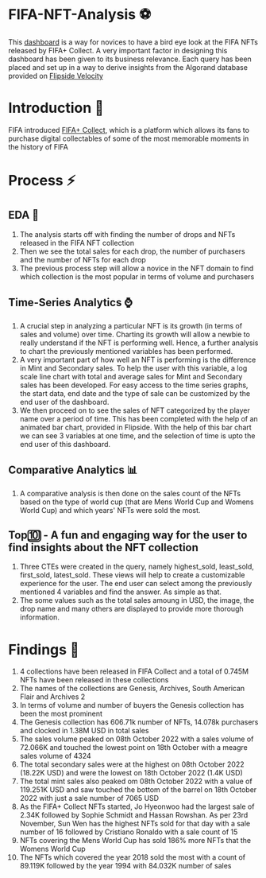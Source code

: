 # FIFA-NFT-Analysis ⚽
This [dashboard](https://app.flipsidecrypto.com/dashboard/fifa-nft-analysis-g5Lqha) is a way for novices to have a bird eye look at the FIFA NFTs released by FIFA+ Collect. A very important factor in designing this dashboard has been given to its business relevance. Each query has been placed and set up in a way to derive insights from the Algorand database provided on [Flipside Velocity](https://app.flipsidecrypto.com/velocity)

# Introduction 🚀
FIFA introduced [FIFA+ Collect](https://collect.fifa.com/), which is a platform which allows its fans to purchase digital collectables of some of the most memorable moments in the history of FIFA

# Process ⚡

## EDA 🔎
1. The analysis starts off with finding the number of drops and NFTs released in the FIFA NFT collection
2. Then we see the total sales for each drop, the number of purchasers and the number of NFTs for each drop
3. The previous process step will allow a novice in the NFT domain to find which collection is the most popular in terms of volume and purchasers

## Time-Series Analytics ⌚
1. A crucial step in analyzing a particular NFT is its growth (in terms of sales and volume) over time. Charting its growth will allow a newbie to really understand if the NFT is performing well. Hence, a further analysis to chart the previously mentioned variables has been performed.
2. A very important part of how well an NFT is performing is the difference in Mint and Secondary sales. To help the user with this variable, a log scale line chart with total and average sales for Mint and Secondary sales has been developed. For easy access to the time series graphs, the start data, end date and the type of sale can be customized by the end user of the dashboard.
3. We then proceed on to see the sales of NFT categorized by the player name over a period of time. This has been completed with the help of an animated bar chart, provided in Flipside. With the help of this bar chart we can see 3 variables at one time, and the selection of time is upto the end user of this dashboard. 

## Comparative Analytics 📊
1. A comparative analysis is then done on the sales count of the NFTs based on the type of world cup (that are Mens World Cup and Womens World Cup) and which years' NFTs were sold the most.

## Top🔟 - A fun and engaging way for the user to find insights about the NFT collection 
1. Three CTEs were created in the query, namely highest_sold, least_sold, first_sold, latest_sold. These views will help to create a customizable experience for the user. The end user can select among the previously mentioned 4 variables and find the answer. As simple as that.
2. The some values such as the total sales amoung in USD, the image, the drop name and many others are displayed to provide more thorough information. 

# Findings 👀
1. 4 collections have been released in FIFA Collect and a total of 0.745M NFTs have been released in these collections
2. The names of the collections are Genesis, Archives, South American Flair and Archives 2
3. In terms of volume and number of buyers the Genesis collection has been the most prominent
4. The Genesis collection has 606.71k number of NFTs, 14.078k purchasers and clocked in 1.38M USD in total sales
5. The sales volume peaked on 08th October 2022 with a sales volume of 72.066K and touched the lowest point on 18th October with a meagre sales volume of 4324
6. The total secondary sales were at the highest on 08th October 2022 (18.22K USD) and were the lowest on 18th October 2022 (1.4K USD)
7. The total mint sales also peaked om 08th October 2022 with a value of 119.251K USD and saw touched the bottom of the barrel on 18th October 2022 with just a sale number of 7065 USD
8. As the FIFA+ Collect NFTs started, Jo Hyeonwoo had the largest sale of 2.34K followed by Sophie Schmidt and Hassan Rowshan. As per 23rd November, Sun Wen has the highest NFTs sold for that day with a sale number of 16 followed by Cristiano Ronaldo with a sale count of 15
9. NFTs covering the Mens World Cup has sold 186% more NFTs that the Womens World Cup
10. The NFTs which covered the year 2018 sold the most with a count of 89.119K followed by the year 1994 with 84.032K number of sales
